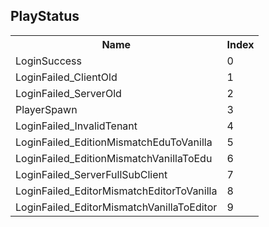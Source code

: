 ## PlayStatus

<table><tr><th>Name</th><th>Index</th><tr><td>LoginSuccess</td><td>0</td></tr><tr><td>LoginFailed_ClientOld</td><td>1</td></tr><tr><td>LoginFailed_ServerOld</td><td>2</td></tr><tr><td>PlayerSpawn</td><td>3</td></tr><tr><td>LoginFailed_InvalidTenant</td><td>4</td></tr><tr><td>LoginFailed_EditionMismatchEduToVanilla</td><td>5</td></tr><tr><td>LoginFailed_EditionMismatchVanillaToEdu</td><td>6</td></tr><tr><td>LoginFailed_ServerFullSubClient</td><td>7</td></tr><tr><td>LoginFailed_EditorMismatchEditorToVanilla</td><td>8</td></tr><tr><td>LoginFailed_EditorMismatchVanillaToEditor</td><td>9</td></tr></table>